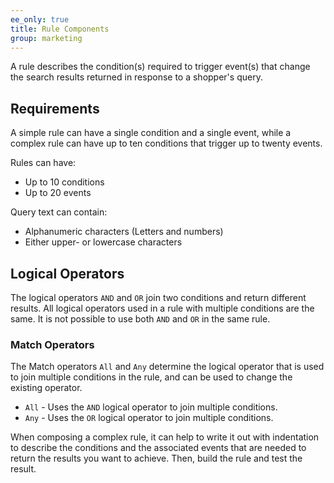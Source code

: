 ```yaml
---
ee_only: true
title: Rule Components
group: marketing
---
```


A rule describes the condition(s) required to trigger event(s) that change the search results returned in response to a shopper's query.

## Requirements

A simple rule can have a single condition and a single event, while a complex rule can have up to ten conditions that trigger up to twenty events.

Rules can have:

- Up to 10 conditions
- Up to 20 events

Query text can contain:

- Alphanumeric characters (Letters and numbers)
- Either upper- or lowercase characters

## Logical Operators

The logical operators `AND` and `OR` join two conditions and return different results. All logical operators used in a rule with multiple conditions are the same. It is not possible to use both `AND` and `OR` in the same rule. 

### Match Operators

The Match operators `All` and `Any` determine the logical operator that is used to join multiple conditions in the rule, and can be used to change the existing operator.

- `All` - Uses the `AND` logical operator to join multiple conditions.
- `Any` - Uses the `OR` logical operator to join multiple conditions.

When composing a complex rule, it can help to write it out with indentation to describe the conditions and the associated events that are needed to return the results you want to achieve. Then, build the rule and test the result.